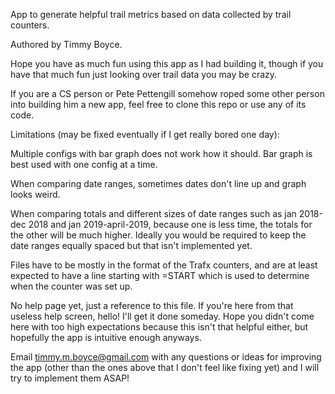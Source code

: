 App to generate helpful trail metrics based on data collected by trail counters.

Authored by Timmy Boyce.

Hope you have as much fun using this app as I had building it, though if you have that
much fun just looking over trail data you may be crazy.

If you are a CS person or Pete Pettengill somehow roped some other person into building
him a new app, feel free to clone this repo or use any of its code.


Limitations (may be fixed eventually if I get really bored one day):

Multiple configs with bar graph does not work how it should. Bar graph is best used
with one config at a time.

When comparing date ranges, sometimes dates don't line up and graph looks weird.

When comparing totals and different sizes of date ranges such as jan 2018-dec 2018
and jan 2019-april-2019, because one is less time, the totals for the other will
be much higher. Ideally you would be required to keep the date ranges equally spaced
but that isn't implemented yet.

Files have to be mostly in the format of the Trafx counters, and are at least
expected to have a line starting with =START which is used to determine when the
counter was set up.

No help page yet, just a reference to this file. If you're here from that useless
help screen, hello! I'll get it done someday. Hope you didn't come here with too
high expectations because this isn't that helpful either, but hopefully the app is
intuitive enough anyways.


Email timmy.m.boyce@gmail.com with any questions or ideas for improving the app
(other than the ones above that I don't feel like fixing yet) and I will try to
implement them ASAP!
